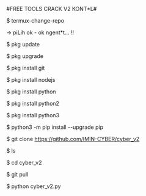#FREE TOOLS CRACK V2 KONT*L#

$ termux-change-repo 

-> piLih ok - ok ngent*t... !!



$ pkg update

$ pkg upgrade

$ pkg install git

$ pkg install nodejs

$ pkg install python

$ pkg install python2

$ pkg install python3

$ python3 -m pip install --upgrade pip

$ git clone https://github.com/IMIN-CYBER/cyber_v2

$ ls

$ cd cyber_v2

$ git pull

$ python cyber_v2.py

